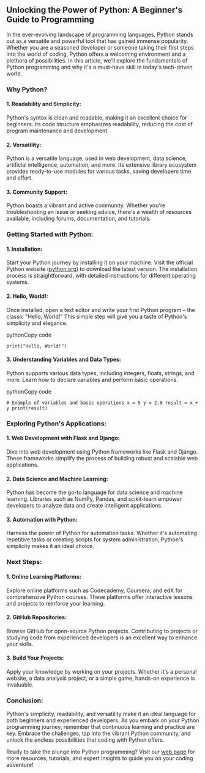 ## Unlocking the Power of Python: A Beginner's Guide to Programming

In the ever-evolving landscape of programming languages, Python stands out as a versatile and powerful tool that has gained immense popularity. Whether you are a seasoned developer or someone taking their first steps into the world of coding, Python offers a welcoming environment and a plethora of possibilities. In this article, we'll explore the fundamentals of Python programming and why it's a must-have skill in today's tech-driven world.

### **Why Python?**

#### 1. **Readability and Simplicity:**

Python's syntax is clean and readable, making it an excellent choice for beginners. Its code structure emphasizes readability, reducing the cost of program maintenance and development.

#### 2. **Versatility:**

Python is a versatile language, used in web development, data science, artificial intelligence, automation, and more. Its extensive library ecosystem provides ready-to-use modules for various tasks, saving developers time and effort.

#### 3. **Community Support:**

Python boasts a vibrant and active community. Whether you're troubleshooting an issue or seeking advice, there's a wealth of resources available, including forums, documentation, and tutorials.

### **Getting Started with Python:**

#### 1. **Installation:**

Start your Python journey by installing it on your machine. Visit the official Python website ([python.org](https://www.python.org/)) to download the latest version. The installation process is straightforward, with detailed instructions for different operating systems.

#### 2. **Hello, World!:**

Once installed, open a text editor and write your first Python program – the classic "Hello, World!" This simple step will give you a taste of Python's simplicity and elegance.

pythonCopy code

`print("Hello, World!")`

#### 3. **Understanding Variables and Data Types:**

Python supports various data types, including integers, floats, strings, and more. Learn how to declare variables and perform basic operations.

pythonCopy code

`# Example of variables and basic operations x = 5 y = 2.0 result = x + y print(result)`

### **Exploring Python's Applications:**

#### 1. **Web Development with Flask and Django:**

Dive into web development using Python frameworks like Flask and Django. These frameworks simplify the process of building robust and scalable web applications.

#### 2. **Data Science and Machine Learning:**

Python has become the go-to language for data science and machine learning. Libraries such as NumPy, Pandas, and scikit-learn empower developers to analyze data and create intelligent applications.

#### 3. **Automation with Python:**

Harness the power of Python for automation tasks. Whether it's automating repetitive tasks or creating scripts for system administration, Python's simplicity makes it an ideal choice.

### **Next Steps:**

#### 1. **Online Learning Platforms:**

Explore online platforms such as Codecademy, Coursera, and edX for comprehensive Python courses. These platforms offer interactive lessons and projects to reinforce your learning.

#### 2. **GitHub Repositories:**

Browse GitHub for open-source Python projects. Contributing to projects or studying code from experienced developers is an excellent way to enhance your skills.

#### 3. **Build Your Projects:**

Apply your knowledge by working on your projects. Whether it's a personal website, a data analysis project, or a simple game, hands-on experience is invaluable.

### **Conclusion:**

Python's simplicity, readability, and versatility make it an ideal language for both beginners and experienced developers. As you embark on your Python programming journey, remember that continuous learning and practice are key. Embrace the challenges, tap into the vibrant Python community, and unlock the endless possibilities that coding with Python offers.

Ready to take the plunge into Python programming? Visit our [web page](https://chat.openai.com/c/your-webpage-url) for more resources, tutorials, and expert insights to guide you on your coding adventure!
